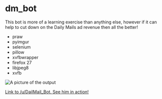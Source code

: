 dm_bot
======

This bot is more of a learning exercise than anything else, however if it can help to cut down on the Daily Mails ad revenue then all the better!

* praw 
* pyimgur 
* selenium 
* pillow 
* xvfbwrapper
* firefox 27
* libjpeg8
* xvfb
    

![A picture of the output](http://i.imgur.com/gFrtGnb.png)

[Link to /u/DailMail_Bot. See him in action!](http://www.reddit.com/user/DailMail_Bot)
